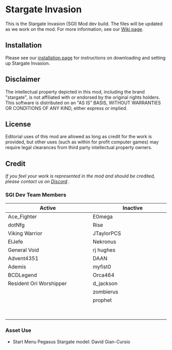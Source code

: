 # Stargate Invasion
This is the Stargate Invasion (SGI) Mod dev build. The files will be updated as we work on the mod.  For more information, see our [Wiki page](https://github.com/StargateInvasion/SGI/wiki).

## Installation
Please see our [installation page](https://github.com/StargateInvasion/SGI/wiki/Installation) for instructions on downloading and setting up Stargate Invasion.

## Disclaimer
The intellectual property depicted in this mod, including the brand "stargate", is not affiliated with or endorsed by the original rights holders. This software is distributed on an "AS IS" BASIS, WITHOUT WARRANTIES OR CONDITIONS OF ANY KIND, either express or implied.

## License
Editorial uses of this mod are allowed as long as credit for the work is provided, but other uses (such as within for profit computer games) may require legal clearances from third party intellectual property owners. 

## Credit
_If you feel your work is represented in the mod and should be credited, please contact us on [Discord](https://discordapp.com/channels/322849121956528139/322856260280254464)
._    
### SGI Dev Team Members
| Active        | Inactive      |
| ------------- | ------------- |
| Ace_Fighter   | E0mega        |
| dotNfg        | Rise          |
| Viking Warrior  | JTaylorPCS  |
| ElJefe        | Nekronus      |
| General Void  | rj hughes     |
| Advent4351    | DAAN          |
| Ademis        | myfist0       |
| BCDLegend     | Orca464       |
| Resident Ori Worshipper |  d_jackson  |
|               | zombierus     |
|               | prophet       |
| &nbsp;&nbsp;&nbsp;&nbsp;&nbsp;&nbsp;&nbsp;&nbsp;&nbsp;&nbsp;&nbsp;&nbsp;&nbsp;&nbsp;&nbsp;&nbsp;&nbsp;&nbsp;&nbsp;&nbsp;&nbsp;&nbsp;&nbsp;&nbsp;&nbsp;&nbsp;&nbsp;&nbsp;&nbsp;&nbsp;&nbsp;&nbsp;&nbsp;&nbsp;&nbsp;&nbsp;&nbsp;&nbsp;&nbsp;&nbsp;&nbsp;&nbsp;&nbsp;&nbsp;&nbsp;&nbsp;&nbsp;&nbsp;&nbsp;&nbsp;&nbsp;&nbsp;&nbsp;&nbsp;&nbsp;&nbsp;&nbsp;&nbsp; &nbsp;&nbsp;&nbsp;&nbsp;&nbsp;&nbsp;&nbsp; | &nbsp;&nbsp;&nbsp;&nbsp;&nbsp;&nbsp;&nbsp;&nbsp;&nbsp;&nbsp;&nbsp;&nbsp;&nbsp;&nbsp;&nbsp;&nbsp;&nbsp;&nbsp;&nbsp;&nbsp;&nbsp;&nbsp;&nbsp;&nbsp;&nbsp;&nbsp;&nbsp;&nbsp;&nbsp;&nbsp;&nbsp;&nbsp;&nbsp;&nbsp;&nbsp;&nbsp;&nbsp;&nbsp;&nbsp;&nbsp;&nbsp;&nbsp;&nbsp;&nbsp;&nbsp;&nbsp;&nbsp;&nbsp;&nbsp;&nbsp;&nbsp;&nbsp;&nbsp;&nbsp;&nbsp;&nbsp;&nbsp;&nbsp; &nbsp;&nbsp;&nbsp;&nbsp;&nbsp;&nbsp;&nbsp; |

### Asset Use
* Start Menu Pegasus Stargate model: David Gian-Cursio